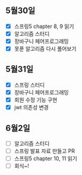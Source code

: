 ## 5월30일

- [x] 스프링5 chapter 8, 9 읽기
- [x] 알고리즘 스터디
- [x] 장바구니 페어프로그래밍
- [x] 못푼 알고리즘 다시 풀어보기

## 5월31일

- [x] 스프링 스터디
- [x] 장바구니 페어프로그래밍
 - [x] 회원 수정 기능 구현
 - [x] jwt 의존성 변경

## 6월2일

- [ ] 알고리즘 스터디
- [ ] 스프링 발표 자료 만들고 PR
- [ ] 스프링5 chapter 10, 11 읽기
- [ ] 회식~!
